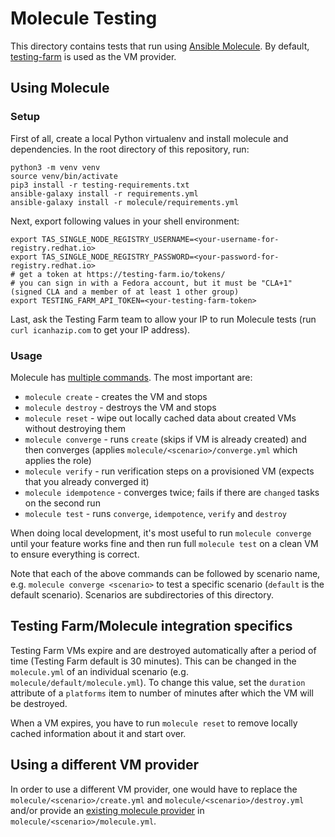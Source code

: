 # Molecule Testing

This directory contains tests that run using [Ansible Molecule](https://ansible.readthedocs.io/projects/molecule/). By default, [testing-farm](https://docs.testing-farm.io/) is used as the VM provider.

## Using Molecule

### Setup

First of all, create a local Python virtualenv and install molecule and dependencies. In the root directory of this repository, run:

```shell
python3 -m venv venv
source venv/bin/activate
pip3 install -r testing-requirements.txt
ansible-galaxy install -r requirements.yml
ansible-galaxy install -r molecule/requirements.yml  
```

Next, export following values in your shell environment:

```
export TAS_SINGLE_NODE_REGISTRY_USERNAME=<your-username-for-registry.redhat.io>
export TAS_SINGLE_NODE_REGISTRY_PASSWORD=<your-password-for-registry.redhat.io>
# get a token at https://testing-farm.io/tokens/
# you can sign in with a Fedora account, but it must be "CLA+1" (signed CLA and a member of at least 1 other group)
export TESTING_FARM_API_TOKEN=<your-testing-farm-token>
```

Last, ask the Testing Farm team to allow your IP to run Molecule tests (run `curl icanhazip.com` to get your IP address).

### Usage

Molecule has [multiple commands](https://ansible.readthedocs.io/projects/molecule/usage/#molecule-list). The most important are:

* `molecule create` - creates the VM and stops
* `molecule destroy` - destroys the VM and stops
* `molecule reset` - wipe out locally cached data about created VMs without destroying them
* `molecule converge` - runs `create` (skips if VM is already created) and then converges (applies `molecule/<scenario>/converge.yml` which applies the role)
* `molecule verify` - run verification steps on a provisioned VM (expects that you already converged it)
* `molecule idempotence` - converges twice; fails if there are `changed` tasks on the second run
* `molecule test` - runs `converge`, `idempotence`, `verify` and `destroy`

When doing local development, it's most useful to run `molecule converge` until your feature works fine and then run full `molecule test` on a clean VM to ensure everything is correct.

Note that each of the above commands can be followed by scenario name, e.g. `molecule converge <scenario>` to test a specific scenario (`default` is the default scenario). Scenarios are subdirectories of this directory.

## Testing Farm/Molecule integration specifics

Testing Farm VMs expire and are destroyed automatically after a period of time (Testing Farm default is 30 minutes). This can be changed in the `molecule.yml` of an individual scenario (e.g. `molecule/default/molecule.yml`). To change this value, set the `duration` attribute of a `platforms` item to number of minutes after which the VM will be destroyed.

When a VM expires, you have to run `molecule reset` to remove locally cached information about it and start over.

## Using a different VM provider

In order to use a different VM provider, one would have to replace the `molecule/<scenario>/create.yml` and `molecule/<scenario>/destroy.yml` and/or provide an [existing molecule provider](https://github.com/ansible-community/molecule-plugins) in `molecule/<scenario>/molecule.yml`.
